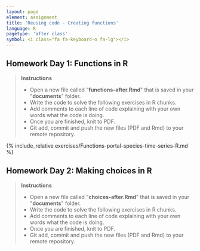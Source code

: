 ```yaml
---
layout: page
element: assignment
title: 'Reusing code - Creating functions'
language: R
pagetype: 'after class'
symbol: <i class="fa fa-keyboard-o fa-lg"></i>
---
```


## Homework Day 1: Functions in R

<!-- Challenges from https://datacarpentry.org/semester-biology/assignments/r-functions/ -->
> **Instructions**
> - Open a new file called "**functions-after.Rmd**" that is saved in your "**documents**" folder.
> - Write the code to solve the following exercises in R chunks.
> - Add comments to each line of code explaining with your own words what the code is doing.
> - Once you are finished, knit to PDF.
> - Git add, commit and push the new files (PDF and Rmd) to your remote repository.
>

{% include_relative exercises/Functions-portal-species-time-series-R.md %}


## Homework Day 2: Making choices in R

<!-- Optional exercises from : https://datacarpentry.org/semester-biology/assignments/R-conditionals/ -->

<!-- Challenges from https://datacarpentry.org/semester-biology/assignments/r-functions/ -->
> **Instructions**
> - Open a new file called "**choices-after.Rmd**" that is saved in your "**documents**" folder.
> - Write the code to solve the following exercises in R chunks.
> - Add comments to each line of code explaining with your own words what the code is doing.
> - Once you are finished, knit to PDF.
> - Git add, commit and push the new files (PDF and Rmd) to your remote repository.
